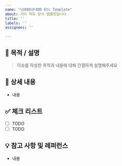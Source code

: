 ```yaml
---
name: "\U0001F4DD Etc Template"
about: 기타 자유 양식 템플릿입니다
title: ''
labels: ''
assignees: ''

---
```


<!-- Title convention
Format → <Type>(<Scope>): <Content>
  참고) < > 내부에 적절한 내용을 기입해주세요.
  Type : Label 중 가장 대표적인 것 하나 선택
  Scope(선택 사항): 해당 이슈가 속한 (클래스, 메서드, 패키지 등) 범위를 선택
  Content: 첫 글자는 대문자
-->
## 📌 목적 / 설명

> 이슈를 작성한 목적과 내용에 대해 간결하게 설명해주세요


## 📝 상세 내용
- 내용


## ✅ 체크 리스트
- [ ] TODO
- [ ] TODO

## 💡 참고 사항 및 레퍼런스
- 내용
